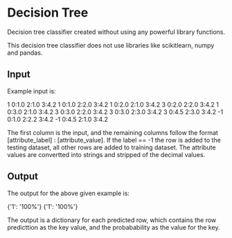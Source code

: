 # Decision Tree
Decision tree classifier created without using any powerful library functions.

This decision tree classifier does not use libraries like scikitlearn, numpy and pandas. 

## Input

Example input is:

1 0:1.0 2:1.0 3:4.2
1 0:1.0 2:2.0 3:4.2
1 0:2.0 2:1.0 3:4.2
3 0:2.0 2:2.0 3:4.2
1 0:3.0 2:1.0 3:4.2
3 0:3.0 2:2.0 3:4.2
3 0:3.0 2:3.0 3:4.2
3 0:4.5 2:3.0 3:4.2
-1 0:1.0 2:2.2 3:4.2
-1 0:4.5 2:1.0 3:4.2

The first column is the input, and the remaining columns follow the format [attribute_label] : [attribute_value]. If the label == -1 the row is added to the testing dataset, all other rows are added to training dataset.
The attribute values are convertted into strings and stripped of the decimal values.

## Output

The output for the above given example is:

{'1': '100%'}
{'1': '100%'}

The output is a dictionary for each predicted row, which contains the row predicttion as the key value, and the probabability as the value for the key.
